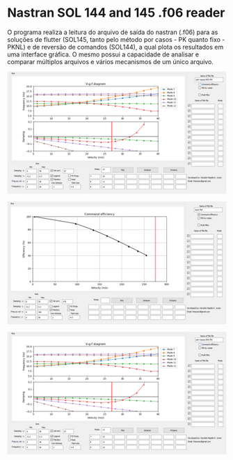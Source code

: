 # Nastran SOL 144 and 145 .f06 reader

O programa realiza a leitura do arquivo de saída do nastran (.f06) para as soluções de flutter (SOL145, tanto pelo método por casos - PK quanto fixo - PKNL) e de reversão de comandos (SOL144), a qual plota os resultados em uma interface gráfica.
O mesmo possui a capacidade de analisar e comparar múltiplos arquivos e vários mecanismos de um único arquivo.

![Screenshot](g.PNG)

![Screenshot](h.PNG)

![Screenshot](G.PNG)
